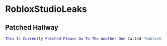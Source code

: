 # RobloxStudioLeaks

## Patched Hallway
```lua
This Is Currently Patched Please Go To The Another One Called "RobloxStudioLeaksV2
```
